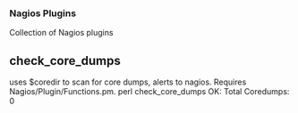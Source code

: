 ### Nagios Plugins

Collection of Nagios plugins

check_core_dumps
-----------

uses $coredir to scan for core dumps, alerts to nagios.  Requires Nagios/Plugin/Functions.pm.
    perl check_core_dumps
    OK: Total Coredumps: 0
